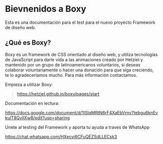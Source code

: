 # Bievnenidos a Boxy #

Esta es una documentación para el test para el nuevo proyecto Framework de diseño web.

## ¿Qué es Boxy? ##

Boxy es un framework de CSS orientado al diseño web, y utiliza tecnologías de JavaScript para darle vida a las animaciones creado por Hetziel y mantenido por un grupo de latinoamericanos voluntarios, si deseas colaborar voluntariamente o hacer una donación para que siga creciendo, te lo agradeceríamos mucho. Para más información contactamos.

Empieza a utilizar Boxy:

  > <https://hetziel.github.io/boxy/pages/start>

Documentación en lectura:

<https://docs.google.com/document/d/1ISIqMRtN6rF4XaEbVrnv7tebgu6knEvkulT8QvIlXw8/edit?usp=sharing>

Únete al testing del Framework y aporta tu ayuda a traves de WhatsApp

<https://chat.whatsapp.com/HXecyi6CFuQEZSdLLECsk3>
